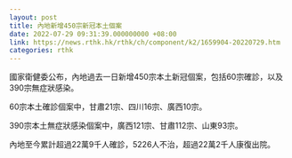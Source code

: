 ```yaml
---
layout: post
title: 內地新增450宗新冠本土個案
date: 2022-07-29 09:31:39.000000000 +08:00
link: https://news.rthk.hk/rthk/ch/component/k2/1659904-20220729.htm
categories: rthk
---
```


國家衛健委公布，內地過去一日新增450宗本土新冠個案，包括60宗確診，以及390宗無症狀感染。

60宗本土確診個案中，甘肅21宗、四川16宗、廣西10宗。

390宗本土無症狀感染個案中，廣西121宗、甘肅112宗、山東93宗。

內地至今累計超過22萬9千人確診，5226人不治，超過22萬2千人康復出院。
